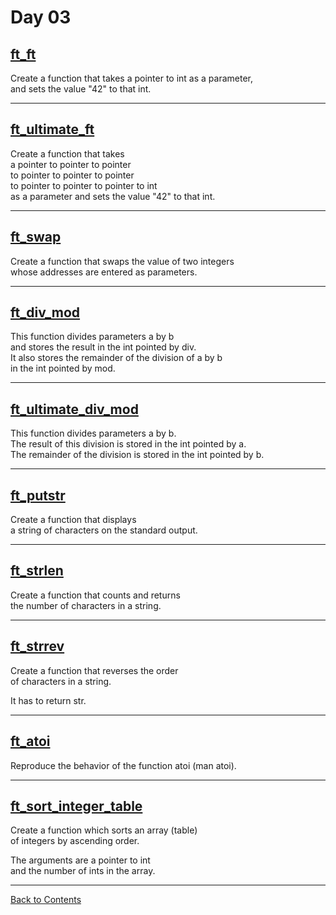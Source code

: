 # Day 03

## [ft_ft](./ft_ft.c)

Create a function that takes a pointer to int as a parameter,  
and sets the value "42" to that int.

---

## [ft_ultimate_ft](./ft_ultimate_ft.c)

Create a function that takes  
a pointer to pointer to pointer  
to pointer to pointer to pointer  
to pointer to pointer to pointer to int  
as a parameter and sets the value "42" to that int.

---

## [ft_swap](./ft_swap.c)

Create a function that swaps the value of two integers  
whose addresses are entered as parameters.

---

## [ft_div_mod](./ft_div_mod.c)

This function divides parameters a by b  
and stores the result in the int pointed by div.  
It also stores the remainder of the division of a by b  
in the int pointed by mod.

---

## [ft_ultimate_div_mod](./ft_div_mod.c)

This function divides parameters a by b.  
The result of this division is stored in the int pointed by a.  
The remainder of the division is stored in the int pointed by b.

---

## [ft_putstr](./ft_putstr.c)

Create a function that displays  
a string of characters on the standard output.

---

## [ft_strlen](./ft_strlen.c)

Create a function that counts and returns  
the number of characters in a string.

---

## [ft_strrev](./ft_strrev.c)

Create a function that reverses the order  
of characters in a string.  

It has to return str.

---

## [ft_atoi](ft_atoi.c)

Reproduce the behavior of the function atoi (man atoi).

---

## [ft_sort_integer_table](./ft_sort_integer_table.c)

Create a function which sorts an array (table)  
of integers by ascending order.  

The arguments are a pointer to int  
and the number of ints in the array.

---

[Back to Contents](../README.md#Day-03)
